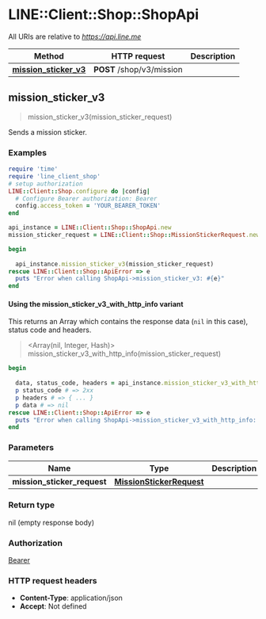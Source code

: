 # LINE::Client::Shop::ShopApi

All URIs are relative to *https://api.line.me*

| Method | HTTP request | Description |
| ------ | ------------ | ----------- |
| [**mission_sticker_v3**](ShopApi.md#mission_sticker_v3) | **POST** /shop/v3/mission |  |


## mission_sticker_v3

> mission_sticker_v3(mission_sticker_request)



Sends a mission sticker.

### Examples

```ruby
require 'time'
require 'line_client_shop'
# setup authorization
LINE::Client::Shop.configure do |config|
  # Configure Bearer authorization: Bearer
  config.access_token = 'YOUR_BEARER_TOKEN'
end

api_instance = LINE::Client::Shop::ShopApi.new
mission_sticker_request = LINE::Client::Shop::MissionStickerRequest.new({to: 'to_example', product_id: 'product_id_example', product_type: 'STICKER', send_present_message: false}) # MissionStickerRequest | 

begin
  
  api_instance.mission_sticker_v3(mission_sticker_request)
rescue LINE::Client::Shop::ApiError => e
  puts "Error when calling ShopApi->mission_sticker_v3: #{e}"
end
```

#### Using the mission_sticker_v3_with_http_info variant

This returns an Array which contains the response data (`nil` in this case), status code and headers.

> <Array(nil, Integer, Hash)> mission_sticker_v3_with_http_info(mission_sticker_request)

```ruby
begin
  
  data, status_code, headers = api_instance.mission_sticker_v3_with_http_info(mission_sticker_request)
  p status_code # => 2xx
  p headers # => { ... }
  p data # => nil
rescue LINE::Client::Shop::ApiError => e
  puts "Error when calling ShopApi->mission_sticker_v3_with_http_info: #{e}"
end
```

### Parameters

| Name | Type | Description | Notes |
| ---- | ---- | ----------- | ----- |
| **mission_sticker_request** | [**MissionStickerRequest**](MissionStickerRequest.md) |  |  |

### Return type

nil (empty response body)

### Authorization

[Bearer](../README.md#Bearer)

### HTTP request headers

- **Content-Type**: application/json
- **Accept**: Not defined

